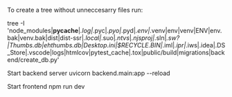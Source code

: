 To create a tree without unneccesarry files run:

tree -I 'node_modules|__pycache__|*.log|*.pyc|*.pyo|*.pyd|*.env|*.venv|env|venv|ENV|env.bak|venv.bak|dist|dist-ssr|*.local|*.suo|*.ntvs*|*.njsproj|*.sln|*.sw?|Thumbs.db|ehthumbs.db|Desktop.ini|$RECYCLE.BIN|*.iml|*.ipr|*.iws|.idea|.DS_Store|.vscode|logs|htmlcov|pytest_cache|.tox|public/build|migrations|backend/create_db.py'

Start backend server
uvicorn backend.main:app --reload

Start frontend
npm run dev
